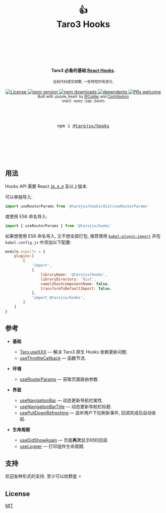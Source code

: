 <div align="center">
    <h1>
        <br/>
        <br/>
        👍
        <br />
        Taro3 Hooks
        <br />
        <br />
        <br />
        <br />
    </h1>
    <strong>Taro3 必备的基础 <a href="https://reactjs.org/docs/hooks-intro.html">React Hooks</a>.</strong>
    <br />
    <br />
    <sub>
    当前代码提交频繁, 一些特性时有变化.
    </sub>
    <br />
    <br />
    <a href="https://github.com/tarojsx/hooks/blob/master/LICENSE">
        <img src="https://badgen.net/github/license/tarojsx/hooks" alt="License" />
    </a>
    <a href="https://www.npmjs.com/package/@tarojsx/hooks">
        <img src="https://badgen.net/npm/v/@tarojsx/hooks" alt="npm version" />
    </a>
    <a href="https://www.npmjs.com/org/tarojsx">
        <img src="https://badgen.net/npm/dt/@tarojsx/hooks" alt="npm downloads" />
    </a>
    <a href="https://github.com/tarojsx/hooks/blob/master/package.json">
        <img src="https://badgen.net/github/dependents-pkg/tarojsx/hooks" alt="dependents" />
    </a>
    <a href="http://makeapullrequest.com">
        <img src="https://badgen.net/badge/PRs/welcome/green" alt="PRs welcome" />
    </a>
    <br />
    <sup>
        Built with :purple_heart: by
        <a href="https://github.com/cncolder">@Colder</a> and
        <a href="https://github.com/tarojsx/ui/graphs/contributors">
            Contributors
        </a>
        <br />
        :star2: :eyes: :zap: :boom:
    </sup>
    <br />
    <br />
    <br />
    <br />
    <pre>npm i <a href="https://www.npmjs.com/@tarojsx/hooks">@tarojsx/hooks</a></pre>
    <br />
    <br />
    <br />
    <br />
    <br />
</div>

## 用法

Hooks API 需要 React [`16.8.0`](https://reactjs.org/blog/2019/02/06/react-v16.8.0.html) 及以上版本.

可以单独导入:

```js
import useRouterParams from '@tarojsx/hooks/dist/useRouterParams'
```

或使用 ES6 命名导入:

```js
import { useRouterParams } from '@tarojsx/hooks'
```

如果想使用 ES6 命名导入, 又不想全部打包, 推荐使用 [`babel-plugin-import`](https://github.com/ant-design/babel-plugin-import) 并在 `babel.config.js` 中添加以下配置:

```js
module.exports = {
    plugins:[
        [
            'import',
            {
                libraryName: '@tarojsx/hooks',
                libraryDirectory: 'dist',
                camel2DashComponentName: false,
                transformToDefaultImport: false,
            },
            'import @tarojsx/hooks',
        ]
    ]
}
```

## 参考

- **基础** 
  - [Taro.useXXX](./docs/taroHooks.mdx) &mdash; 解决 Taro3 原生 Hooks 依赖更新问题.
  - [useThrottleCallback](./docs/useThrottleCallback.mdx) &mdash; 函数节流.

- **环境**
  - [useRouterParams](./docs/useRouterParams.mdx) &mdash; 获取页面路由参数.
  
- **界面**
  - [useNavigationBar](./docs/useNavigationBar.mdx) &mdash; 动态更新导航栏属性.
  - [useNavigationBarTitle](./docs/useNavigationBarTitle.mdx) &mdash; 动态更新导航栏标题.
  - [usePullDownRefreshing](./docs/usePullDownRefreshing.mdx) &mdash; 监听用户下拉刷新事件, 回调完成后自动收起.

- **生命周期**
  - [useDidShowAgain](./docs/useDidShowAgain.mdx) &mdash; 页面**再次**显示时的回调.
  - [useLogger](./docs/useLogger.mdx) &mdash; 打印组件生命周期.

## 支持

欢迎各种形式的支持. 至少可以给颗星 :star:

## License

[MIT](LICENSE)
